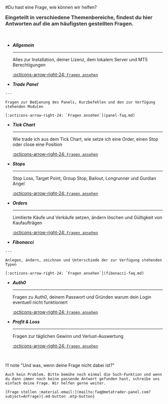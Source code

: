 
<div class="wow fadeInDown" data-wow-delay="0.1s" markdown>


	 
	 
#Du hast eine Frage, wie können wir helfen?
<div class="blue-line"></div>	
<h3 style="margin-top:0px;color:rgb(51,51,51)">Eingeteilt in verschiedene Themenbereiche, findest du hier Antworten auf die am häufigsten gestellten Fragen.</h3>
<div class="blue-line"></div>
</div>



<div class="grid cards wow fadeInLeft" data-wow-delay="0.1s"" style="margin-top:50px;" markdown>

-   ___Allgemein___

    ---

    Alles zur Installation, deiner Lizenz, dem lokalem Server und MT5 Berechtigungen 
	<br>

    [:octicons-arrow-right-24: `Fragen ansehen`](common-faq.md)

-    ___Trade Panel___

    ---

    Fragen zur Bedienung des Panels, Kurzbefehlen und den zur Verfügung stehenden Modulen

    [:octicons-arrow-right-24: `Fragen ansehen`](panel-faq.md)



</div>
<div class="grid cards wow fadeInRight" data-wow-delay="0.1s"" markdown>


-   ___Tick Chart___

    ---

    Wie trade ich aus dem Tick Chart, wie setze ich eine Order, einen Stop oder close eine Position

    [:octicons-arrow-right-24: `Fragen ansehen`](tick-chart-faq.md)

-   ___Stops___

    ---

    Stop Loss, Target Point, Group Stop, Bailout, Longrunner und Gurdian Angel

    [:octicons-arrow-right-24: `Fragen ansehen`](stops-faq.md)
	
</div>
<div class="grid cards wow fadeInLeft" data-wow-delay="0.1s"" markdown>

-   ___Orders___

    ---

    Limitierte Käufe und Verkäufe  setzen, ändern löschen und Gültigkeit von Kaufaufträgen 

    [:octicons-arrow-right-24: `Fragen ansehen`](order-faq.md)

-    ___Fibonacci___

    ---

    Anlegen, ändern, zeichnen und Unterschiede der zur Verfügung stehenden Typen

    [:octicons-arrow-right-24: `Fragen ansehen`](fibonacci-faq.md)


</div>
<div class="grid cards wow fadeInRight" data-wow-delay="0.1s"" markdown>


-   ___Auth0___

    ---

    Fragen zu Auth0, deinem Passwort und Gründen warum dein Login eventuell nicht funktioniert

    [:octicons-arrow-right-24: `Fragen ansehen`](auth0-faq.md)

-   ___Profit & Loss___

    ---

    Fragen zur täglichen Gewinn und Verlust-Auswertung

    [:octicons-arrow-right-24: `Fragen ansehen`](pl-faq.md)
	
</div>

<br>
<div class="wow fadeInUp" data-wow-delay="0.3s" markdown>

!!! note "Und was, wenn deine Frage nicht dabei ist?"

    Auch kein Problem. Bitte bemühe noch einmal die Such-Funktion und wenn du dann immer noch keine passende Antwort gefunden hast, schreibe uns einfach deine Frage. Wir helfen gerne weiter.
	
	[Frage stellen :material-email:](mailto:faq@metatrader-panel.com?subject=Anfrage){.md-button .mtp-button}
</div>
<br><br>	<br><br>	
